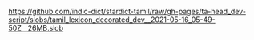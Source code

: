 https://github.com/indic-dict/stardict-tamil/raw/gh-pages/ta-head_dev-script/slobs/tamil_lexicon_decorated_dev__2021-05-16_05-49-50Z__26MB.slob  
